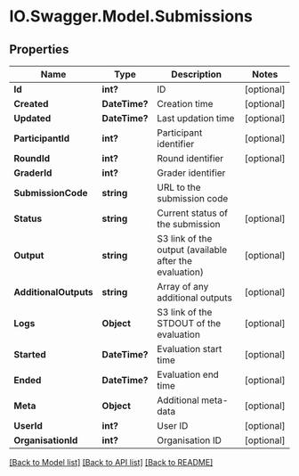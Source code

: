 # IO.Swagger.Model.Submissions
## Properties

Name | Type | Description | Notes
------------ | ------------- | ------------- | -------------
**Id** | **int?** | ID | [optional] 
**Created** | **DateTime?** | Creation time | [optional] 
**Updated** | **DateTime?** | Last updation time | [optional] 
**ParticipantId** | **int?** | Participant identifier | [optional] 
**RoundId** | **int?** | Round identifier | [optional] 
**GraderId** | **int?** | Grader identifier | 
**SubmissionCode** | **string** | URL to the submission code | 
**Status** | **string** | Current status of the submission | [optional] 
**Output** | **string** | S3 link of the output (available after the evaluation) | [optional] 
**AdditionalOutputs** | **string** | Array of any additional outputs | [optional] 
**Logs** | **Object** | S3 link of the STDOUT of the evaluation | [optional] 
**Started** | **DateTime?** | Evaluation start time | [optional] 
**Ended** | **DateTime?** | Evaluation end time | [optional] 
**Meta** | **Object** | Additional meta-data | [optional] 
**UserId** | **int?** | User ID | [optional] 
**OrganisationId** | **int?** | Organisation ID | [optional] 

[[Back to Model list]](../README.md#documentation-for-models) [[Back to API list]](../README.md#documentation-for-api-endpoints) [[Back to README]](../README.md)

